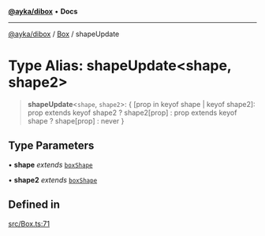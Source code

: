[**@ayka/dibox**](../../../README.md) • **Docs**

***

[@ayka/dibox](../../../globals.md) / [Box](../README.md) / shapeUpdate

# Type Alias: shapeUpdate\<shape, shape2\>

> **shapeUpdate**\<`shape`, `shape2`\>: \{ \[prop in keyof shape \| keyof shape2\]: prop extends keyof shape2 ? shape2\[prop\] : prop extends keyof shape ? shape\[prop\] : never \}

## Type Parameters

• **shape** *extends* [`boxShape`](boxShape.md)

• **shape2** *extends* [`boxShape`](boxShape.md)

## Defined in

[src/Box.ts:71](https://github.com/AndreyMork/dibox/blob/a0c5779a3595f9dce73587b31054bdf92e8a3ef1/src/Box.ts#L71)
